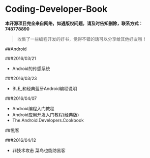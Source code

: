 # Coding-Developer-Book

**本开源项目完全来自网络，如遇版权问题，请及时告知删除，联系方式：748778890**

>收集了一些编程开发的好书，觉得不错的话可以分享给其他好友哦！


##Android

###2016/03/21

- Android的传感系统
 
###2016/03/23
 
 - BLE_和经典蓝牙Android编程说明
 
 
###2016/04/07

- Android编程入门教程
- Android应用开发入门教程(经典版)
- The.Android.Developers.Cookbook


##黑客

###2016/04/12

- 非技术攻击 菜鸟也能防黑客